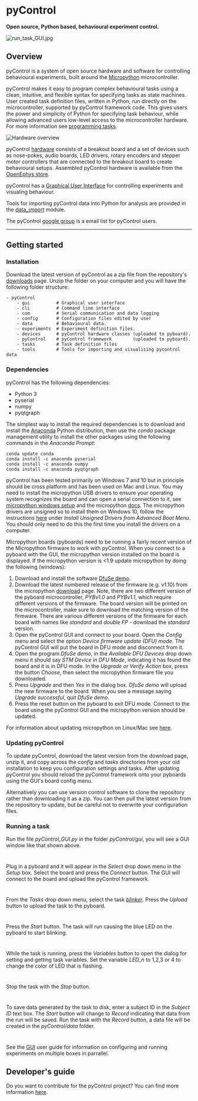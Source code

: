 # pyControl

**Open source, Python based, behavioural experiment control.**

![run_task_GUI.jpg](media/GUI/run_task_tab.png)

## Overview

pyControl is a system of open source hardware and software for controlling behavioural experiments, built around the [Micropython](https://micropython.org/) microcontroller.

pyControl makes it easy to program complex behavioural tasks using a clean, intuitive, and flexible syntax for specifying tasks as state machines. User created task definition files, written in Python, run directly on the microcontroller, supported by pyControl framework code.  This gives users the power and simplicity of Python for specifying task behaviour, while allowing advanced users low-level access to the microcontroller hardware.  For more information see [programming tasks](user-guide/programming-tasks.md).

![Hardware overview](media/hardware/hardware-overview.png)

pyControl [hardware](user-guide/hardware.md) consists of a breakout board and a set of devices such as nose-pokes, audio boards, LED drivers, rotary encoders and stepper motor controllers that are connected to the breakout board to create behavioural setups.  Assembled pyControl hardware is available from the [OpenEphys store](http://www.open-ephys.org/store).

pyControl has a [Graphical User Interface](user-guide/graphical-user-interface.md) for controlling experiments and visualing behaviour.

Tools for importing pyControl data into Python for analysis are provided in the [data_import](user-guide/pycontrol-data.md) module.

The pyControl [google group](https://groups.google.com/forum/#!forum/pycontrol) is a email list for pyControl users.

---

## Getting started


### Installation

Download the latest version of pyControl as a zip file from the repository's [downloads](https://bitbucket.org/takam/pycontrol/downloads/) page. Unzip the folder on your computer and you will have the following folder structure:

```
- pyControl
	- gui          # Graphical user interface
    - cli          # Command line interface
    - com          # Serial communication and data logging
    - config       # Configuration files edited by user
    - data         # Behavioural data.
    - experiments  # Experiment definition files.
    - devices      # pyControl hardware classes (uploaded to pyboard).
    - pyControl    # pyControl framework        (uploaded to pyboard).
    - tasks        # Task definition files
    - tools        # Tools for importing and visualising pycontrol data
```

### Dependencies

pyControl has the following dependencies:

- Python 3 
- pyserial
- numpy
- pyqtgraph

The simplest way to install the required dependencies is to download and install the [Anaconda](https://www.anaconda.com/download/) Python distribution, then use the *conda* package management utility to install the other packages using the following commands in the *Anaconda Prompt*:

```
conda update conda
conda install -c anaconda pyserial
conda install -c anaconda numpy
conda install -c anaconda pyqtgraph
```

pyControl has been tested primarily on Windows 7 and 10 but in principle should be cross platform and has been used on Mac and Linux.  You may need to install the micropython USB drivers to ensure your operating system recognizes the board and can open a serial connection to it, see [micropython windows setup](http://micropython.org/resources/Micro-Python-Windows-setup.pdf) and the micropython [docs](http://docs.micropython.org/en/latest/pyboard/pyboard/tutorial/repl.html).  The micropython drivers are unsigned so to install them on Windows 10, follow the instructions [here](https://www.maketecheasier.com/install-unsigned-drivers-windows10/) under *Install Unsigned Drivers from Advanced Boot Menu*.  You should only need to do this the first time you install the drivers on a computer.

Micropython boards (pyboards) need to be running a fairly recent version of the Micropython firmware to work with pyControl.  When you connect to a pyboard with the GUI, the micropython version installed on the board is displayed.  If the micropython version is <1.9 update micropython by doing the following (windows):

1.  Download and install the software [DfuSe demo](https://www.st.com/en/development-tools/stsw-stm32080.html).
2.  Download the latest numbered release of the firmware (e.g. v1.10) from the micropython [download](http://micropython.org/download) page.  Note, there are two different version of the pyboard microcontroller, *PYBv1.0* and *PYBv1.1*, which require different versions of the firmware.  The board version will be printed on the microcontroller, make sure to download the matching version of the firmware.  There are various different versions of the firmware for each board with names like *standard* and *double FP* - download the *standard* version.
3.  Open the pyControl GUI and connect to your board.  Open the *Config* menu and select the option *Device firmware update (DFU) mode*.  The pyControl GUI will put the board in DFU mode and disconnect from it.
4.  Open the program *DfuSe demo*, in the *Available DFU Devices* drop down menu it should say *STM Device in DFU Mode*, indicating it has found the board and it is in DFU mode.  In the *Upgrade or Verify Action* box, press the button *Choose*, then select the micropython firmware file you downloaded.
5.  Press *Upgrade* and then *Yes* in the dialog box.  *DfuSe demo* will upload the new firmware to the board. When you see a message saying *Upgrade successful*, quit *DfuSe demo*.
6.  Press the reset button on the pyboard to exit DFU mode.  Connect to the board using the pyControl GUI and the micropython version should be updated.

For information about updating micropython on Linux/Mac see [here](https://github.com/micropython/micropython/wiki/Pyboard-Firmware-Update). 

### Updating pyControl

To update pyControl, download the latest version from the download page, unzip it, and copy across the *config* and *tasks* directories from your old installation to keep you configuration settings and tasks.  After updating pyControl you should reload the pyControl framework onto your pyboards using the GUI's board config menu.

Alternatively you can use version control software to clone the repository rather than downloading it as a zip.  You can then pull the latest version from the repository to update, but be careful not to overwrite your configuration files.

### Running a task

Run the file *pyControl_GUI.py* in the folder *pyControl/gui*, you will see a GUI window like that shown above.
# 
Plug in a pyboard and it will appear in the *Select* drop down menu in the *Setup*  box.  Select the board and press the *Connect* button.  The GUI will connect to the board and upload the pyControl framework.
# 
From the *Tasks* drop down menu, select the task [*blinker*](https://bitbucket.org/takam/pycontrol/src/default/tasks/blinker.py).  Press the *Upload* button to upload the task to the pyboard.
# 
Press the *Start* button.  The task will run causing the blue LED on the pyboard to start blinking.
# 
While the task is running, press the *Variables* button to open the dialog for setting and getting task variables.  Set the variable *LED_n* to 1,2,3 or 4 to change the color of LED that is flashing.
# 
Stop the task with the *Stop* button.
# 
To save data generated by the task to disk, enter a subject ID in the *Subject ID* text box.  The *Start* button will change to *Record* indicating that data from the run will be saved.  Run the task with the *Record* button, a data file will be created in the *pyControl/data* folder.
#
See the [GUI](user-guide/graphical-user-interface.md) user guide for information on configuring and running experiments on multiple boxes in parrallel.

## Developer's guide

Do you want to contribute for the pyControl project? You can find more information [here](/contributing).